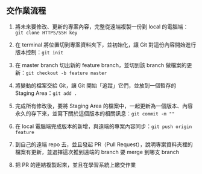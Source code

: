 ## 交作業流程

1. 將未來要修改、更新的專案內容，完整從遠端複製一份到 local 的電腦端：`git clone HTTPS/SSH key`

2. 在 terminal 將位置切到專案資料夾下，並初始化，讓 Git 對這份內容開始進行版本控制：`git init`

3. 在 master branch 切出新的 feature branch，並切到該 branch 做檔案的更新：`git checkout -b feature master`

4. 將變動的檔案交給 Git，讓 Git 開始「追蹤」它們，並放到一個暫存的 Staging Area：`git add .` 

5. 完成所有修改後，要將 Staging Area 的檔案中，一起更新為一個版本、內容永久的存下來，並寫下關於這個版本的相關訊息：`git commit -m ""`

6. 在 local 電腦端完成版本的新增，與遠端的專案內容同步：`git push origin feature`

7. 到自己的遠端 repo 去，並且發起 PR（Pull Request），說明專案資料夾裡的檔案有更新，並選擇這次推到遠端的 branch 要 merge 到哪支 branch

8. 把 PR 的連結複製起來，並且在學習系統上繳交作業